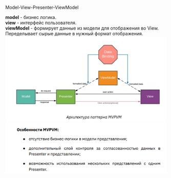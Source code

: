 
Model-View-Presenter-ViewModel



**model** - бизнес логика. \
**view** - интерфейс пользователя. \
**viewModel** - формирует данные из модели для отображения во View.
Переделывает сырые данные в нужный формат отображения.\
![img_1.png](img_1.png)
![img_2.png](img_2.png)